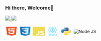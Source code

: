 ### Hi there, Welcome👋

 <div>
  <a href="https://github.com/pedrobissetti">
  <a href="https://github.com/pedrobissetti/github-readme-stats">
   <img height=180em src="https://github-readme-stats.vercel.app/api?username=pedrobissetti&layout=compact&theme=radical" />
  </a>
  <img height="180em" src="https://github-readme-stats.vercel.app/api/top-langs/?username=pedrobissetti&layout=compact&langs_count=7&theme=dracula"/>
</div>

<div style="display: inline_block"><br>
  <img align="center" alt="HTML 5" height="30" width="40" src="https://raw.githubusercontent.com/devicons/devicon/master/icons/html5/html5-original.svg">
  <img align="center" alt="CSS 3" height="30" width="40" src="https://raw.githubusercontent.com/devicons/devicon/master/icons/css3/css3-original.svg">
  <img align="center" alt="Javascript" height="30" width="40" src="https://raw.githubusercontent.com/devicons/devicon/master/icons/javascript/javascript-plain.svg">
  <img align="center" alt="React" height="30" width="40" src="https://raw.githubusercontent.com/devicons/devicon/master/icons/react/react-original-wordmark.svg">
  <img align="center" alt="Python" height="30" width="40" src="https://raw.githubusercontent.com/devicons/devicon/master/icons/python/python-original.svg">
  <img align="center" alt="Node JS" height="30" width="40" src="https://raw.githubusercontent.com/devicons/devicon/master/icons/python/nodejs-plain.svg">
</div>
